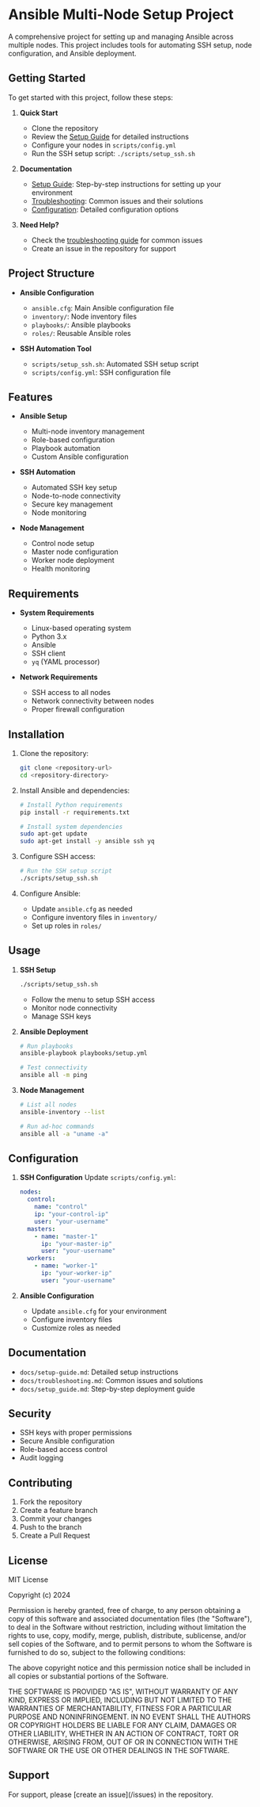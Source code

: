 # Ansible Multi-Node Setup Project

A comprehensive project for setting up and managing Ansible across multiple nodes. This project includes tools for automating SSH setup, node configuration, and Ansible deployment.

## Getting Started

To get started with this project, follow these steps:

1. **Quick Start**
   - Clone the repository
   - Review the [Setup Guide](docs/setup-guide.md) for detailed instructions
   - Configure your nodes in `scripts/config.yml`
   - Run the SSH setup script: `./scripts/setup_ssh.sh`

2. **Documentation**
   - [Setup Guide](docs/setup-guide.md): Step-by-step instructions for setting up your environment
   - [Troubleshooting](docs/troubleshooting.md): Common issues and their solutions
   - [Configuration](docs/setup_guide.md): Detailed configuration options

3. **Need Help?**
   - Check the [troubleshooting guide](docs/troubleshooting.md) for common issues
   - Create an issue in the repository for support

## Project Structure

- **Ansible Configuration**
  - `ansible.cfg`: Main Ansible configuration file
  - `inventory/`: Node inventory files
  - `playbooks/`: Ansible playbooks
  - `roles/`: Reusable Ansible roles

- **SSH Automation Tool**
  - `scripts/setup_ssh.sh`: Automated SSH setup script
  - `scripts/config.yml`: SSH configuration file

## Features

- **Ansible Setup**
  - Multi-node inventory management
  - Role-based configuration
  - Playbook automation
  - Custom Ansible configuration

- **SSH Automation**
  - Automated SSH key setup
  - Node-to-node connectivity
  - Secure key management
  - Node monitoring

- **Node Management**
  - Control node setup
  - Master node configuration
  - Worker node deployment
  - Health monitoring

## Requirements

- **System Requirements**
  - Linux-based operating system
  - Python 3.x
  - Ansible
  - SSH client
  - `yq` (YAML processor)

- **Network Requirements**
  - SSH access to all nodes
  - Network connectivity between nodes
  - Proper firewall configuration

## Installation

1. Clone the repository:
   ```bash
   git clone <repository-url>
   cd <repository-directory>
   ```

2. Install Ansible and dependencies:
   ```bash
   # Install Python requirements
   pip install -r requirements.txt

   # Install system dependencies
   sudo apt-get update
   sudo apt-get install -y ansible ssh yq
   ```

3. Configure SSH access:
   ```bash
   # Run the SSH setup script
   ./scripts/setup_ssh.sh
   ```

4. Configure Ansible:
   - Update `ansible.cfg` as needed
   - Configure inventory files in `inventory/`
   - Set up roles in `roles/`

## Usage

1. **SSH Setup**
   ```bash
   ./scripts/setup_ssh.sh
   ```
   - Follow the menu to setup SSH access
   - Monitor node connectivity
   - Manage SSH keys

2. **Ansible Deployment**
   ```bash
   # Run playbooks
   ansible-playbook playbooks/setup.yml

   # Test connectivity
   ansible all -m ping
   ```

3. **Node Management**
   ```bash
   # List all nodes
   ansible-inventory --list

   # Run ad-hoc commands
   ansible all -a "uname -a"
   ```

## Configuration

1. **SSH Configuration**
   Update `scripts/config.yml`:
   ```yaml
   nodes:
     control:
       name: "control"
       ip: "your-control-ip"
       user: "your-username"
     masters:
       - name: "master-1"
         ip: "your-master-ip"
         user: "your-username"
     workers:
       - name: "worker-1"
         ip: "your-worker-ip"
         user: "your-username"
   ```

2. **Ansible Configuration**
   - Update `ansible.cfg` for your environment
   - Configure inventory files
   - Customize roles as needed

## Documentation

- `docs/setup-guide.md`: Detailed setup instructions
- `docs/troubleshooting.md`: Common issues and solutions
- `docs/setup_guide.md`: Step-by-step deployment guide

## Security

- SSH keys with proper permissions
- Secure Ansible configuration
- Role-based access control
- Audit logging

## Contributing

1. Fork the repository
2. Create a feature branch
3. Commit your changes
4. Push to the branch
5. Create a Pull Request

## License

MIT License

Copyright (c) 2024

Permission is hereby granted, free of charge, to any person obtaining a copy
of this software and associated documentation files (the "Software"), to deal
in the Software without restriction, including without limitation the rights
to use, copy, modify, merge, publish, distribute, sublicense, and/or sell
copies of the Software, and to permit persons to whom the Software is
furnished to do so, subject to the following conditions:

The above copyright notice and this permission notice shall be included in all
copies or substantial portions of the Software.

THE SOFTWARE IS PROVIDED "AS IS", WITHOUT WARRANTY OF ANY KIND, EXPRESS OR
IMPLIED, INCLUDING BUT NOT LIMITED TO THE WARRANTIES OF MERCHANTABILITY,
FITNESS FOR A PARTICULAR PURPOSE AND NONINFRINGEMENT. IN NO EVENT SHALL THE
AUTHORS OR COPYRIGHT HOLDERS BE LIABLE FOR ANY CLAIM, DAMAGES OR OTHER
LIABILITY, WHETHER IN AN ACTION OF CONTRACT, TORT OR OTHERWISE, ARISING FROM,
OUT OF OR IN CONNECTION WITH THE SOFTWARE OR THE USE OR OTHER DEALINGS IN THE
SOFTWARE.

## Support

For support, please [create an issue](<repository-url>/issues) in the repository. 